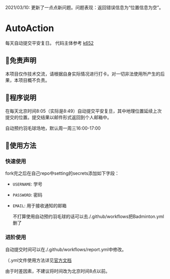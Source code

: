 2021/03/10: 更新了一点点新问题。问题表现：返回错误信息为“位置信息为空”。

# AutoAction
每天自动提交平安复日。 代码主体参考 [k652](https://github.com/k652)



## 📃免责声明

本项目仅作技术交流，请根据自身实际情况进行打卡。对一切非法使用所产生的后果，本项目概不负责。



## 📑程序说明

在每天北京时间8:05（实际是8:49）自动提交平安复旦，其中地理位置延续上次提交的位置。提交结果以邮件形式返回到个人邮箱中。

自动预约羽毛球场地，默认周一周三16:00-17:00



## 📗使用方法 



### 快速使用

fork完之后在自己repo中setting的secrets添加如下字段：

- `USERNAME`:  学号

- `PASSWORD`: 密码

- `EMAIL`: 用于接收通知的邮箱

  不打算使用自动预约羽毛球的话可以去./.github/workflows把Badminton.yml删了

### 进阶使用

自动提交时间可以在./.github/workflows/report.yml中修改。

（.yml文件使用方法详见[官方文档](https://docs.github.com/en/free-pro-team@latest/actions/creating-actions/about-actions#versioning-your-action)

由于时差因素，不建议将时间改为北京时间8点以前。

